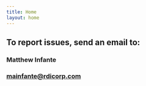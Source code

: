 ```yaml
---
title: Home
layout: home
---
```


## To report issues, send an email to:
### Matthew Infante
### mainfante@rdicorp.com
